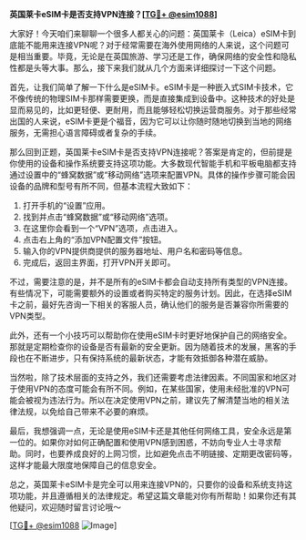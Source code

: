 **英国莱卡eSIM卡是否支持VPN连接？[[TG💪+ @esim1088](https://t.me/s/esim1088)]**

大家好！今天咱们来聊聊一个很多人都关心的问题：英国莱卡（Leica）eSIM卡到底能不能用来连接VPN呢？对于经常需要在海外使用网络的人来说，这个问题可是相当重要。毕竟，无论是在英国旅游、学习还是工作，确保网络的安全性和隐私性都是头等大事。那么，接下来我们就从几个方面来详细探讨一下这个问题。

首先，让我们简单了解一下什么是eSIM卡。eSIM卡是一种嵌入式SIM卡技术，它不像传统的物理SIM卡那样需要更换，而是直接集成到设备中。这种技术的好处是显而易见的，比如更轻便、更耐用，而且能够轻松切换运营商服务。对于那些经常出国的人来说，eSIM卡更是个福音，因为它可以让你随时随地切换到当地的网络服务，无需担心语言障碍或者复杂的手续。

那么回到正题，英国莱卡eSIM卡是否支持VPN连接呢？答案是肯定的，但前提是你使用的设备和操作系统要支持这项功能。大多数现代智能手机和平板电脑都支持通过设置中的“蜂窝数据”或“移动网络”选项来配置VPN。具体的操作步骤可能会因设备的品牌和型号有所不同，但基本流程大致如下：

1. 打开手机的“设置”应用。
2. 找到并点击“蜂窝数据”或“移动网络”选项。
3. 在这里你会看到一个“VPN”选项，点击进入。
4. 点击右上角的“添加VPN配置文件”按钮。
5. 输入你的VPN提供商提供的服务器地址、用户名和密码等信息。
6. 完成后，返回主界面，打开VPN开关即可。

不过，需要注意的是，并不是所有的eSIM卡都会自动支持所有类型的VPN连接。有些情况下，可能需要额外的设置或者购买特定的服务计划。因此，在选择eSIM卡之前，最好先咨询一下相关的客服人员，确认他们的服务是否兼容你所需要的VPN类型。

此外，还有一个小技巧可以帮助你在使用eSIM卡时更好地保护自己的网络安全。那就是定期检查你的设备是否有最新的安全更新。因为随着技术的发展，黑客的手段也在不断进步，只有保持系统的最新状态，才能有效抵御各种潜在威胁。

当然啦，除了技术层面的支持之外，我们还需要考虑法律因素。不同国家和地区对于使用VPN的态度可能会有所不同。例如，在某些国家，使用未经批准的VPN可能会被视为违法行为。所以在决定使用VPN之前，建议先了解清楚当地的相关法律法规，以免给自己带来不必要的麻烦。

最后，我想强调一点，无论是使用eSIM卡还是其他任何网络工具，安全永远是第一位的。如果你对如何正确配置和使用VPN感到困惑，不妨向专业人士寻求帮助。同时，也要养成良好的上网习惯，比如避免点击不明链接、定期更改密码等，这样才能最大限度地保障自己的信息安全。

总之，英国莱卡eSIM卡是完全可以用来连接VPN的，只要你的设备和系统支持这项功能，并且遵循相关的法律规定。希望这篇文章能对你有所帮助！如果你还有其他疑问，欢迎随时留言讨论哦～ 

[[TG💪+ @esim1088](https://t.me/s/esim1088) ![Image](https://i.postimg.cc/4NQfJmqS/Snipaste-2025-05-13-00-14-12.png)]